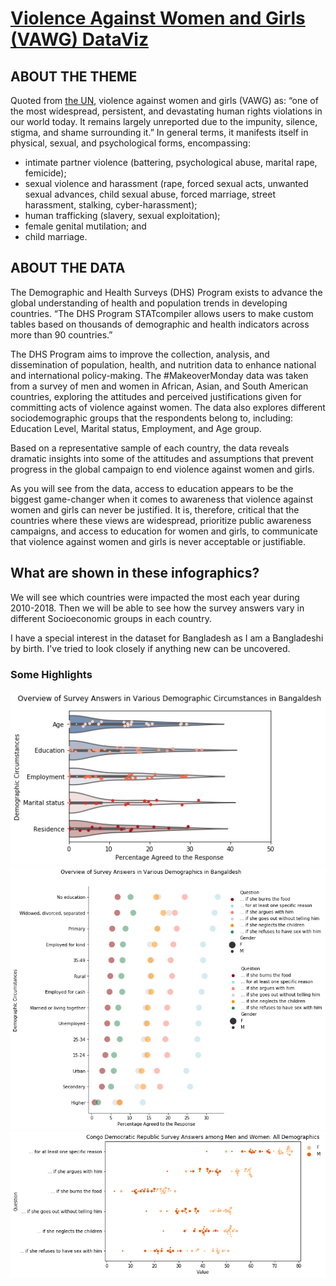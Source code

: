 # [Violence Against Women and Girls (VAWG) DataViz](https://github.com/SumaiaParveen/Violence-Against-Women-and-Girls-VAWG-DataViz/blob/main/VAWG%20DataViz.ipynb)

## ABOUT THE THEME

Quoted from [the UN](https://www.un.org/en/observances/ending-violence-against-women-day), violence against women and girls (VAWG) as: “one of the most widespread, persistent, and devastating human rights violations in our world today. It remains largely unreported due to the impunity, silence, stigma, and shame surrounding it.” In general terms, it manifests itself in physical, sexual, and psychological forms, encompassing:

- intimate partner violence (battering, psychological abuse, marital rape, femicide);
- sexual violence and harassment (rape, forced sexual acts, unwanted sexual advances, child sexual abuse, forced marriage, street harassment, stalking, cyber-harassment);
- human trafficking (slavery, sexual exploitation);
- female genital mutilation; and
- child marriage. 

## ABOUT THE DATA
The Demographic and Health Surveys (DHS) Program exists to advance the global understanding of health and population trends in developing countries. “The DHS Program STATcompiler allows users to make custom tables based on thousands of demographic and health indicators across more than 90 countries.” 

The DHS Program aims to improve the collection, analysis, and dissemination of population, health, and nutrition data to enhance national and international policy-making.
The #MakeoverMonday data was taken from a survey of men and women in African, Asian, and South American countries, exploring the attitudes and perceived justifications given for committing acts of violence against women. The data also explores different sociodemographic groups that the respondents belong to, including: Education Level, Marital
status, Employment, and Age group.

Based on a representative sample of each country, the data reveals dramatic insights into some of the attitudes and assumptions that prevent progress in the global campaign to end violence against women and girls.

As you will see from the data, access to education appears to be the biggest game-changer when it comes to awareness that violence against women and girls can never be justified.
It is, therefore, critical that the countries where these views are widespread, prioritize public awareness campaigns, and access to education for women and girls, to communicate that violence against women and girls is never acceptable or justifiable. 

## What are shown in these infographics?
We will see which countries were impacted the most each year during 2010-2018. Then we will be able to see how the survey answers vary in different Socioeconomic groups in each country.

I have a special interest in the dataset for Bangladesh as I am a Bangladeshi by birth. I've tried to look closely if anything new can be uncovered.  

### Some Highlights


![Test Image 1](https://github.com/SumaiaParveen/Violence-Against-Women-and-Girls-VAWG-DataViz/blob/main/images/output_61_1.png)
![Test Image 1](https://github.com/SumaiaParveen/Violence-Against-Women-and-Girls-VAWG-DataViz/blob/main/images/output_63_1.png)
![Test Image 1](https://github.com/SumaiaParveen/Violence-Against-Women-and-Girls-VAWG-DataViz/blob/main/images/output_31_1.png)
